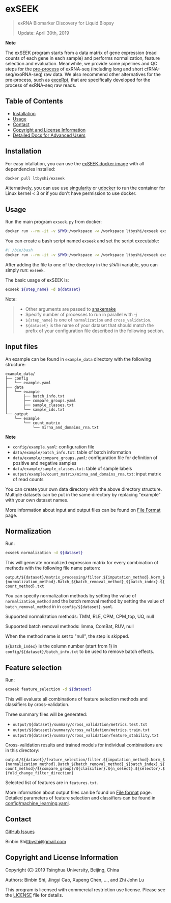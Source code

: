 # exSEEK

> exRNA Biomarker Discovery for Liquid Biopsy
>
> Update: April 30th, 2019

**Note**

The exSEEK program starts from a data matrix of gene expression (read counts of each gene in each sample) and performs normalization, feature selection and evaluation. 
Meanwhile, we provide some pipelines and QC steps for the [pre-process](https://github.com/lulab/exSEEK_docs/tree/master/pre-process) of exRNA-seq (including long and short  cfRNA-seq/exoRNA-seq) raw data. 
We also recommend other alternatives for the pre-process, such as [exceRpt](https://github.com/gersteinlab/exceRpt), that are specifically developed for the process of exRNA-seq raw reads.

## Table of Contents

- [Installation](#installation)
- [Usage](#usage)
- [Contact](#contact)
- [Copyright and License Information](#copyright-and-license-information)
- [Detailed Docs for Advanced Users](http://exSEEK.gitbook.io)


## Installation

For easy intallation, you can use the [exSEEK docker image](https://hub.docker.com/r/ltbyshi/exseek) with all dependencies installed:

```bash
docker pull ltbyshi/exseek
```

Alternatively, you can use use [singularity](https://singularity.lbl.gov/) or [udocker](https://github.com/indigo-dc/udocker) to run the container for Linux kernel < 3 or if you don't have permission to use docker.

## Usage

Run the main program `exseek.py` from docker:

```bash
docker run --rm -it -v $PWD:/workspace -w /workspace ltbyshi/exseek exseek.py
```

You can create a bash script named `exseek` and set the script executable:
```bash
#! /bin/bash
docker run --rm -it -v $PWD:/workspace -w /workspace ltbyshi/exseek exseek.py "$@"
```

After adding the file to one of the directory in the `$PATH` variable, you can simply run: `exseek`.


The basic usage of exSEEK is:

```bash
exseek ${step_name} -d ${dataset}
```

Note:
> * Other arguments are passed to [snakemake](https://snakemake.readthedocs.io/en/stable/)
> * Specify number of processes to run in parallel with *-j*
> * `${step_name}` is one of `normalization` and `cross_validation`.
> * `${dataset}` is the name of your dataset that should match the prefix of your configuration file described in the following section.


## Input files

An example can be found in `example_data` directory with the following structure:
```
example_data/
├── config
│   └── example.yaml
├── data
│   └── example
│       ├── batch_info.txt
│       ├── compare_groups.yaml
│       ├── sample_classes.txt
│       └── sample_ids.txt
└── output
    └── example
        └── count_matrix
            └── mirna_and_domains_rna.txt
```

**Note**

* `config/example.yaml`: configuration file
* `data/example/batch_info.txt`: table of batch information
* `data/example/compare_groups.yaml`: configuration file for definition of positive and negative samples
* `data/example/sample_classes.txt`: table of sample labels
* `output/example/count_matrix/mirna_and_domains_rna.txt`: input matrix of read counts

You can create your own data directory with the above directory structure. 
Multiple datasets can be put in the same directory by replacing "example" with your own dataset names.

More information about input and output files can be found on [File Format](docs/file_format.md) page.

## Normalization

Run:

```bash
exseek normalization -d ${dataset}
```

This will generate normalized expression matrix for every combination of methods with the following file name pattern:

`output/${dataset}/matrix_processing/filter.${imputation_method}.Norm_${normalization_method}.Batch_${batch_removal_method}_${batch_index}.${count_method}.txt`

You can specify normalization methods by setting the value of `normalization_method` and the batch removal method
by setting the value of `batch_removal_method` in in `config/${dataset}.yaml`.

Supported normalization methods: TMM, RLE, CPM, CPM_top, UQ, null

Supported batch removal methods: limma, ComBat, RUV, null

When the method name is set to "null", the step is skipped.

`${batch_index}` is the column number (start from 1) in `config/${dataset}/batch_info.txt` to be used to remove batch effects.

## Feature selection

Run:

```bash
exseek feature_selection -d ${dataset}
```

This will evaluate all combinations of feature selection methods and classifiers by cross-validation.

Three summary files will be generated:

* `output/${dataset}/summary/cross_validation/metrics.test.txt`
* `output/${dataset}/summary/cross_validation/metrics.train.txt`
* `output/${dataset}/summary/cross_validation/feature_stability.txt`

Cross-validation results and trained models for individual combinations are in this directory:

`output/${dataset}/feature_selection/filter.${imputation_method}.Norm_${normalization_method}.Batch_${batch_removal_method}_${batch_index}.${count_method}/${compare_group}/${classifier}.${n_select}.${selector}.${fold_change_filter_direction}`

Selected list of features are in `features.txt`.

More information about output files can be found on [File format](docs/file_format.md) page. Detailed parameters of feature selection and classifiers can be found in [config/machine_learning.yaml](config/machine_learning.yaml).

## Contact

[GitHub Issues](https://github.com/lulab/exSEEK/issues)

Binbin Shi<ltbyshi@gmail.com>


## Copyright and License Information
Copyright (C) 2019 Tsinghua University, Beijing, China 

Authors: Binbin Shi, Jingyi Cao, Xupeng Chen, ..., and Zhi John Lu 

This program is licensed with commercial restriction use license. Please see the [LICENSE](http://exseek.ncrnalab.org/LICENCE) file for details.
